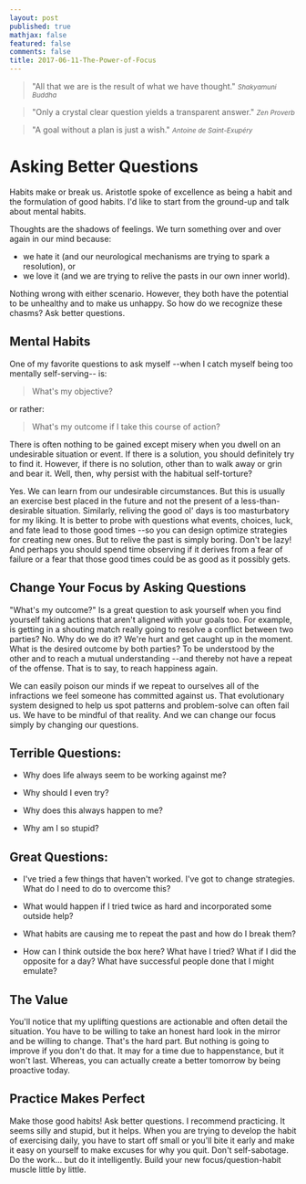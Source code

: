 ```yaml
---
layout: post
published: true
mathjax: false
featured: false
comments: false
title: 2017-06-11-The-Power-of-Focus
---
```

>&quot;All that we are is the result of what we have thought.&quot;
><small><cite title="Buddha">Shakyamuni Buddha</cite></small>

>&quot;Only a crystal clear question yields a transparent answer.&quot;
><small><cite title="Zen">Zen Proverb</cite></small>

>&quot;A goal without a plan is just a wish.&quot;
><small><cite title="deSaintExupery">Antoine de Saint-Exupéry</cite></small>

# Asking Better Questions

Habits make or break us. Aristotle spoke of excellence as being a habit and the formulation of good habits. I'd like to start from the ground-up and talk about mental habits.

Thoughts are the shadows of feelings. We turn something over and over again in our mind because:

* we hate it (and our neurological mechanisms are trying to spark a resolution), or
* we love it (and we are trying to relive the pasts in our own inner world).

Nothing wrong with either scenario. However, they both have the potential to be unhealthy and to make us unhappy. So how do we recognize these chasms? Ask better questions.

## Mental Habits

One of my favorite questions to ask myself --when I catch myself being too mentally self-serving-- is:

> What's my objective?

or rather:

> What's my outcome if I take this course of action?

There is often nothing to be gained except misery when you dwell on an undesirable situation or event. If there is a solution, you should definitely try to find it. However, if there is no solution, other than to walk away or grin and bear it. Well, then, why persist with the habitual self-torture?

Yes. We can learn from our undesirable circumstances. But this is usually an exercise best placed in the future and not the present of a less-than-desirable situation. Similarly, reliving the good ol' days is too masturbatory for my liking. It is better to probe with questions what events, choices, luck, and fate lead to those good times --so you can design optimize strategies for creating new ones. But to relive the past is simply boring. Don't be lazy! And perhaps you should spend time observing if it derives from a fear of failure or a fear that those good times could be as good as it possibly gets.

## Change Your Focus by Asking Questions

"What's my outcome?" Is a great question to ask yourself when you find yourself taking actions that aren't aligned with your goals too. For example, is getting in a shouting match really going to resolve a conflict between two parties? No. Why do we do it? We're hurt and get caught up in the moment. What is the desired outcome by both parties? To be understood by the other and to reach a mutual understanding --and thereby not have a repeat of the offense. That is to say, to reach happiness again.

We can easily poison our minds if we repeat to ourselves all of the infractions we feel someone has committed against us. That evolutionary system designed to help us spot patterns and problem-solve can often fail us. We have to be mindful of that reality. And we can change our focus simply by changing our questions.

## Terrible Questions:

* Why does life always seem to be working against me?

* Why should I even try?

* Why does this always happen to me?

* Why am I so stupid?

## Great Questions:

* I've tried a few things that haven't worked. I've got to change strategies. What do I need to do to overcome this?

* What would happen if I tried twice as hard and incorporated some outside help?

* What habits are causing me to repeat the past and how do I break them?

* How can I think outside the box here? What have I tried? What if I did the opposite for a day? What have successful people done that I might emulate?

## The Value

You'll notice that my uplifting questions are actionable and often detail the situation. You have to be willing to take an honest hard look in the mirror and be willing to change. That's the hard part. But nothing is going to improve if you don't do that. It may for a time due to happenstance, but it won't last. Whereas, you can actually create a better tomorrow by being proactive today. 

## Practice Makes Perfect

Make those good habits! Ask better questions. I recommend practicing. It seems silly and stupid, but it helps. When you are trying to develop the habit of exercising daily, you have to start off small or you'll bite it early and make it easy on yourself to make excuses for why you quit. Don't self-sabotage. Do the work... but do it intelligently. Build your new focus/question-habit muscle little by little.